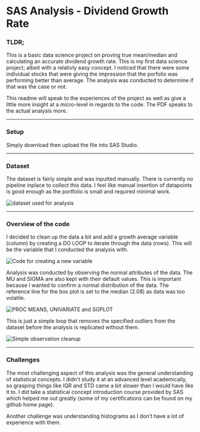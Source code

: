# SAS Analysis - Dividend Growth Rate
### TLDR;
This is a basic data science project on proving true mean/median and calculating an accurate dividend growth rate. This is my first data science project; albeit with a relativly easy concept. I noticed that there were some individual stocks that were giving the impression that the porfolio was performing better than average. The analysis was conducted to determine if that was the case or not.

This readme will speak to the experiences of the project as well as give a little more insight at a micro-level in regards to the code. The PDF speaks to the actual analysis more.

---

### Setup
Simply download then upload the file into SAS Studio.

---

### Dataset
The dataset is fairly simple and was inputted manually. There is currently no pipeline inplace to collect this data. I feel like manual insertion of datapoints is good enough as the portfolio is small and required minimal work.

![dataset used for analysis](https://github.com/TeaZea/SAS-Analysis_DividendGrowthRate/blob/main/ds.jpg)

---

### Overview of the code
I decided to clean up the data a bit and add a growth average variable (column) by creating a DO LOOP to iterate through the data (rows). This will be the variable that I conducted the analysis with.

![Code for creating a new variable](https://github.com/TeaZea/SAS-Analysis_DividendGrowthRate/blob/main/growthaveragepct.jpg)


Analysis was conducted by observing the normal attributes of the data. The MU and SIGMA are also kept with their default values. This is important because I wanted to confirm a normal distribution of the data. The reference line for the box plot is set to the median (2.08) as data was too volatile.

![PROC MEANS, UNIVARIATE and SGPLOT](https://github.com/TeaZea/SAS-Analysis_DividendGrowthRate/blob/main/analysis_and_charts.jpg)


This is just a simple loop that removes the specified outliers from the dataset before the analysis is replicated without them.

![Simple observation cleanup](https://github.com/TeaZea/SAS-Analysis_DividendGrowthRate/blob/main/obs_cleanup.jpg)

---

### Challenges
The most challenging aspect of this analysis was the general understanding of statistical concepts. I didn't study it at an advanced level academically, so grasping things like IQR and STD came a bit slower than I would have like it to. I did take a statistical concept introduction course provided by SAS which helped me out greatly (some of my certifications can be found on my github home page).

Another challenge was understanding histograms as I don’t have a lot of experience with them.

